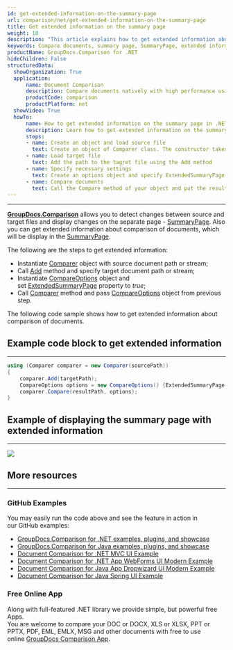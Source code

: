 ```yaml
---
id: get-extended-information-on-the-summary-page
url: comparison/net/get-extended-information-on-the-summary-page
title: Get extended information on the summary page
weight: 10
description: "This article explains how to get extended information about comparison of documents on the summary page with GroupDocs.Comparison for .NET."
keywords: Compare documents, summary page, SummaryPage, extended information, ExtendedSummaryPage
productName: GroupDocs.Comparison for .NET 
hideChildren: False
structuredData:
  showOrganization: True
  application:    
      name: Document Comparison   
      description: Compare documents natively with high performance using C# language and GroupDocs.Comparison for .NET
      productCode: comparison
      productPlatform: net
  showVideo: True
  howTo:
      name: How to get extended information on the summary page in .NET 
      description: Learn how to get extended information on the summary page in .NET step by step
      steps:
      - name: Create an object and load source file
        text: Create an object of Comparer class. The constructor takes the source file path parameter. You may specify absolute or relative file path as per your requirements.
      - name: Load target file
        text: Add the path to the tagret file using the Add method
      - name: Specify necessary settings
        text: Create an options object and specify ExtendedSummaryPage of true value.
      - name: Compare documents
        text: Call the Compare method of your object and put the resulting file path parameter and compare options parameter.
---
```


***

**[GroupDocs.Comparison](https://products.groupdocs.com/comparison/net)** allows you to detect changes between source and target files and display changes on the separate page - [SummaryPage](https://apireference.groupdocs.com/comparison/net/groupdocs.comparison.options/compareoptions/properties/generatesummarypage).
Аlso you can get extended information about comparison of documents, which will be display in the [SummaryPage](https://apireference.groupdocs.com/comparison/net/groupdocs.comparison.options/compareoptions/properties/generatesummarypage).

The following are the steps to get extended information:

*   Instantiate [Comparer](https://apireference.groupdocs.com/net/comparison/groupdocs.comparison/comparer) object with source document path or stream;
*   Call [Add](https://apireference.groupdocs.com/net/comparison/groupdocs.comparison/comparer/methods/add/index) method and specify target document path or stream;
*   Instantiate [CompareOptions](https://apireference.groupdocs.com/net/comparison/groupdocs.comparison.options/compareoptions) object and set [ExtendedSummaryPage](https://apireference.groupdocs.com/comparison/net/groupdocs.comparison.options/compareoptions/properties/extendedsummarypage) property to *true*;
*   Call [Comparer](https://apireference.groupdocs.com/net/comparison/groupdocs.comparison/comparer) method and pass [CompareOptions](https://apireference.groupdocs.com/net/comparison/groupdocs.comparison.options/compareoptions) object from previous step.

The following code sample shows how to get extended information about comparison of documents.

## Example code block to get extended information

---

```csharp
using (Comparer comparer = new Comparer(sourcePath))
{
	comparer.Add(targetPath);
	CompareOptions options = new CompareOptions() {ExtendedSummaryPage = true};
    comparer.Compare(resultPath, options);
}
```

## Example of displaying the summary page with extended information

---

![](/comparison/net/images/how-to-get-extended-information-image.png)

## More resources

---

### GitHub Examples
You may easily run the code above and see the feature in action in our GitHub examples:
*   [GroupDocs.Comparison for .NET examples, plugins, and showcase](https://github.com/groupdocs-comparison/GroupDocs.Comparison-for-.NET)
*   [GroupDocs.Comparison for Java examples, plugins, and showcase](https://github.com/groupdocs-comparison/GroupDocs.Comparison-for-Java)
*   [Document Comparison for .NET MVC UI Example](https://github.com/groupdocs-comparison/GroupDocs.Comparison-for-.NET-MVC)
*   [Document Comparison for .NET App WebForms UI Modern Example](https://github.com/groupdocs-comparison/GroupDocs.Comparison-for-.NET-WebForms)
*   [Document Comparison for Java App Dropwizard UI Modern Example](https://github.com/groupdocs-comparison/GroupDocs.Comparison-for-Java-Dropwizard)
*   [Document Comparison for Java Spring UI Example](https://github.com/groupdocs-comparison/GroupDocs.Comparison-for-Java-Spring)
    
### Free Online App
Along with full-featured .NET library we provide simple, but powerful free Apps.  
You are welcome to compare your DOC or DOCX, XLS or XLSX, PPT or PPTX, PDF, EML, EMLX, MSG and other documents with free to use online [GroupDocs Comparison App](https://products.groupdocs.app/comparison).